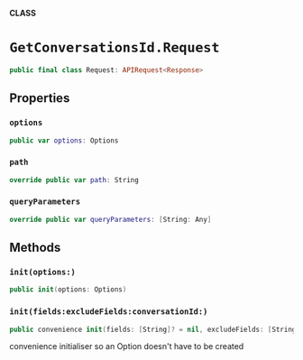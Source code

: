 **CLASS**

# `GetConversationsId.Request`

```swift
public final class Request: APIRequest<Response>
```

## Properties
### `options`

```swift
public var options: Options
```

### `path`

```swift
override public var path: String
```

### `queryParameters`

```swift
override public var queryParameters: [String: Any]
```

## Methods
### `init(options:)`

```swift
public init(options: Options)
```

### `init(fields:excludeFields:conversationId:)`

```swift
public convenience init(fields: [String]? = nil, excludeFields: [String]? = nil, conversationId: String)
```

convenience initialiser so an Option doesn't have to be created

